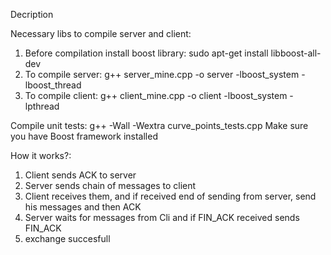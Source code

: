 Decription



Necessary libs to compile server and client:
1. Before compilation install boost library:
  sudo apt-get install libboost-all-dev 
2. To compile server: g++ server_mine.cpp -o server -lboost_system -lboost_thread
3. To compile client: g++ client_mine.cpp -o client -lboost_system -lpthread

Compile unit tests:
g++ -Wall -Wextra curve_points_tests.cpp
Make sure you have Boost framework installed

How it works?:
1.  Client sends ACK to server
2.  Server sends chain of messages to client
3.  Client receives them, and if received end of sending from server, send his messages and then ACK
4.  Server waits for messages from Cli and if FIN_ACK received sends FIN_ACK
5.  exchange succesfull

